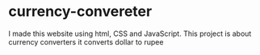 # currency-convereter
I made this website using html, CSS and JavaScript. This project is about currency converters it converts dollar to rupee
